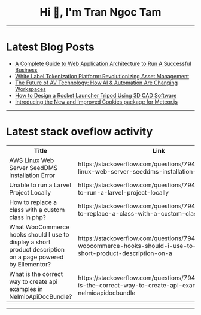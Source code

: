 <h1 align="center">Hi 👋, I'm Tran Ngoc Tam</h1>

---

# Latest Blog Posts 
<!-- BLOG-POST-LIST:START -->
- [A Complete Guide to Web Application Architecture to Run A Successful Business](https://dev.to/trretatechnolabs/a-complete-guide-to-web-application-architecture-to-run-a-successful-business-3l2i)
- [White Label Tokenization Platform: Revolutionizing Asset Management](https://dev.to/abijohn/white-label-tokenization-platform-revolutionizing-asset-management-25ip)
- [The Future of AV Technology: How AI &amp; Automation Are Changing Workspaces](https://dev.to/allwavesys/the-future-of-av-technology-how-ai-automation-are-changing-workspaces-38ek)
- [How to Design a Rocket Launcher Tripod Using 3D CAD Software](https://dev.to/julia970/how-to-design-a-rocket-launcher-tripod-using-3d-cad-software-2a8l)
- [Introducing the New and Improved Cookies package for Meteor.js](https://dev.to/smart_egg/introducing-the-new-and-improved-cookies-package-for-meteorjs-3pcj)
<!-- BLOG-POST-LIST:END -->

---

# Latest stack oveflow activity
<table>
  <tr><th>Title</th><th>Link</th></tr>
  <!-- STACKOVERFLOW:START --><tr><td>AWS Linux Web Server SeedDMS installation Error</td><td>https://stackoverflow.com/questions/79469663/aws-linux-web-server-seeddms-installation-error</td></tr><tr><td>Unable to run a Larvel Project Locally</td><td>https://stackoverflow.com/questions/79469474/unable-to-run-a-larvel-project-locally</td></tr><tr><td>How to replace a class with a custom class in php?</td><td>https://stackoverflow.com/questions/79469412/how-to-replace-a-class-with-a-custom-class-in-php</td></tr><tr><td>What WooCommerce hooks should I use to display a short product description on a page powered by Ellementor?</td><td>https://stackoverflow.com/questions/79469282/what-woocommerce-hooks-should-i-use-to-display-a-short-product-description-on-a</td></tr><tr><td>What is the correct way to create api examples in NelmioApiDocBundle?</td><td>https://stackoverflow.com/questions/79469183/what-is-the-correct-way-to-create-api-examples-in-nelmioapidocbundle</td></tr><!-- STACKOVERFLOW:END -->
</table>

---


